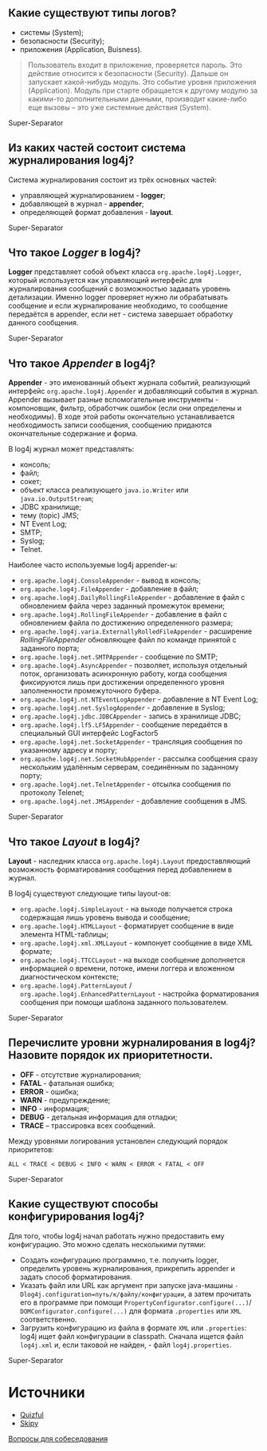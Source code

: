 ## Какие существуют типы логов?
+ системы (System);
+ безопасности (Security);
+ приложения (Application, Buisness).

> Пользователь входит в приложение, проверяется пароль. Это действие относится к безопасности (Security). Дальше он запускает какой-нибудь модуль. Это событие уровня приложения (Application). Модуль при старте обращается к другому модулю за какими-то дополнительными данными, производит какие-либо еще вызовы – это уже системные действия (System).

Super-Separator

## Из каких частей состоит система журналирования log4j?
Система журналирования состоит из трёх основных частей:

+ управляющей журналированием - __logger__;
+ добавляющей в журнал - __appender__;
+ определяющей формат добавления - __layout__.

Super-Separator

## Что такое _Logger_ в log4j?
__Logger__ представляет собой объект класса `org.apache.log4j.Logger`, который используется как управляющий интерфейс для журналирования сообщений с возможностью задавать уровень детализации. Именно logger проверяет нужно ли обрабатывать сообщение и если журналирование необходимо, то сообщение передаётся в appender, если нет - система завершает обработку данного сообщения.

Super-Separator

## Что такое _Appender_ в log4j?
__Appender__ - это именованный объект журнала событий, реализующий интерфейс `org.apache.log4j.Appender` и добавляющий события в журнал. Appender вызывает разные вспомогательные инструменты - компоновщик, фильтр, обработчик ошибок (если они определены и необходимы). В ходе этой работы окончательно устанавливается необходимость записи сообщения, сообщению придаются окончательные содержание и форма.

В log4j журнал может представлять:

+ консоль;
+ файл;
+ сокет;
+ объект класса реализующего `java.io.Writer` или `java.io.OutputStream`;
+ JDBC хранилище;
+ тему (topic) JMS;
+ NT Event Log;
+ SMTP;
+ Syslog;
+ Telnet.

Наиболее часто используемые log4j appender-ы:

+ `org.apache.log4j.ConsoleAppender` - вывод в консоль;
+ `org.apache.log4j.FileAppender` - добавление в файл;
+ `org.apache.log4j.DailyRollingFileAppender` - добавление в файл с обновлением файла через заданный промежуток времени;
+ `org.apache.log4j.RollingFileAppender` - добавление в файл с обновлением файла по достижению определенного размера;
+ `org.apache.log4j.varia.ExternallyRolledFileAppender` - расширение _RollingFileAppender_ обновляющее файл по команде принятой с заданного порта;
+ `org.apache.log4j.net.SMTPAppender` - сообщение по SMTP;
+ `org.apache.log4j.AsyncAppender` - позволяет, используя отдельный поток, организовать асинхронную работу, когда сообщения фиксируются лишь при достижении определенного уровня заполненности промежуточного буфера.
+ `org.apache.log4j.nt.NTEventLogAppender` - добавление в NT Event Log;
+ `org.apache.log4j.net.SyslogAppender` - добавление в Syslog;
+ `org.apache.log4j.jdbc.JDBCAppender` - запись в хранилище JDBC;
+ `org.apache.log4j.lf5.LF5Appender` - сообщение передаётся в специальный GUI интерфейс LogFactor5
+ `org.apache.log4j.net.SocketAppender` - трансляция сообщения по указанному адресу и порту;
+ `org.apache.log4j.net.SocketHubAppender` - рассылка сообщения сразу нескольким удалённым серверам, соединённым по заданному порту;
+ `org.apache.log4j.net.TelnetAppender` - отсылка сообщения по протоколу Telenet;
+ `org.apache.log4j.net.JMSAppender` - добавление сообщения в JMS.

Super-Separator

## Что такое _Layout_ в log4j?
__Layout__ - наследник класса `org.apache.log4j.Layout` предоставляющий возможность форматирования сообщения перед добавлением в журнал.

В log4j существуют следующие типы layout-ов:

+ `org.apache.log4j.SimpleLayout` - на выходе получается строка содержащая лишь уровень вывода и сообщение;
+ `org.apache.log4j.HTMLLayout` - форматирует сообщение в виде элемента HTML-таблицы;
+ `org.apache.log4j.xml.XMLLayout` - компонует сообщение в виде XML формате;
+ `org.apache.log4j.TTCCLayout` - на выходе сообщение дополняется информацией о времени, потоке, имени логгера и вложенном диагностическом контексте;
+ `org.apache.log4j.PatternLayout` / `org.apache.log4j.EnhancedPatternLayout` - настройка форматирования сообщения при помощи шаблона заданного пользователем.

Super-Separator

## Перечислите уровни журналирования в log4j? Назовите порядок их приоритетности.
+ __OFF__ - отсутствие журналирования;
+ __FATAL__ - фатальная ошибка;
+ __ERROR__ - ошибка;
+ __WARN__ - предупреждение;
+ __INFO__ - информация;
+ __DEBUG__ - детальная информация для отладки;
+ __TRACE__ – трассировка всех сообщений.

Между уровнями логирования установлен следующий порядок приоритетов:

`ALL < TRACE < DEBUG < INFO < WARN < ERROR < FATAL < OFF`

Super-Separator

## Какие существуют способы конфигурирования log4j?
Для того, чтобы log4j начал работать нужно предоставить ему конфигурацию. Это можно сделать несколькими путями:

+ Создать конфигурацию программно, т.е. получить logger, определить уровень журналирования, прикрепить appender и задать способ форматирования.
+ Указать файл или URL как аргумент при запуске java-машины `-Dlog4j.configuration=путь/к/файлу/конфигурации`, а затем прочитать его в программе при помощи `PropertyConfigurator.configure(...)`/ `DOMConfigurator.configure(...)` для формата `.properties` или `XML` соответственно.
+ Загрузить конфигурацию из файла в формате `XML` или `.properties`: log4j ищет файл конфигурации в classpath. Сначала ищется файл `log4j.xml` и, если таковой не найден, -  файл `log4j.properties`.

Super-Separator

# Источники
+ [Quizful](http://www.quizful.net/)
+ [Skipy](http://skipy.ru/useful/logging.html#log4j_concepts_logger)

[Вопросы для собеседования](README.md)
